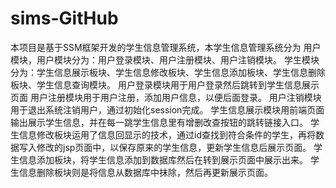 # sims-GitHub
本项目是基于SSM框架开发的学生信息管理系统，本学生信息管理系统分为
用户模块，用户模块分为：用户登录模块、用户注册模块、用户注销模块。
学生模块分为：学生信息展示板块、学生信息修改板块、学生信息添加板块、学生信息删除板块、学生信息查询模块。
用户登录模块用于用户登录然后跳转到学生信息展示页面
用户注册模块用于用户注册，添加用户信息，以便后面登录。
用户注销模块用于退出系统注销用户，通过初始化session完成。
学生信息展示模块用前端页面输出展示学生信息，并在每一跳学生信息里有增删改查按钮的跳转链接入口。
学生信息修改板块运用了信息回显示的技术，通过id查找到符合条件的学生，再将数据写入修改的jsp页面中，以保存原来的学生信息，更新学生信息后展示页面。
学生信息添加板块，将学生信息添加到数据库然后在转到展示页面中展示出来。
学生信息删除板块则是将信息从数据库中抹除，然后再更新展示页面。

